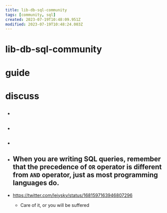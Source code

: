 ```yaml
---
title: lib-db-sql-community
tags: [community, sql]
created: 2023-07-19T10:48:09.951Z
modified: 2023-07-19T10:48:24.003Z
---
```


# lib-db-sql-community

# guide

# discuss
- ## 

- ## 

- ## 

- ## When you are writing SQL queries, remember that the precedence of `OR` operator is different from `AND` operator, just as most programming languages do. 
- https://twitter.com/leiysky/status/1681597163946807296
  - Care of it, or you will be suffered
